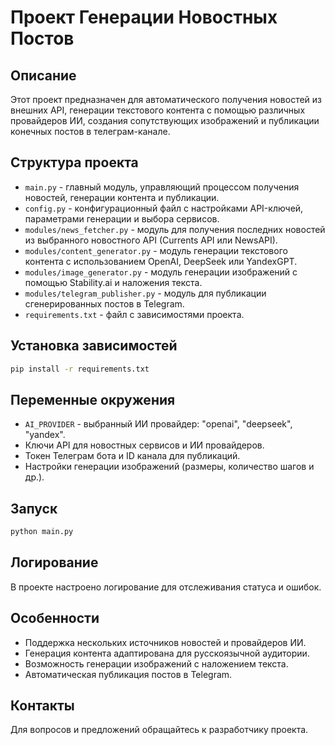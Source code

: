 # Проект Генерации Новостных Постов

## Описание

Этот проект предназначен для автоматического получения новостей из внешних API, генерации текстового контента с помощью различных провайдеров ИИ, создания сопутствующих изображений и публикации конечных постов в телеграм-канале.

## Структура проекта

- `main.py` - главный модуль, управляющий процессом получения новостей, генерации контента и публикации.
- `config.py` - конфигурационный файл с настройками API-ключей, параметрами генерации и выбора сервисов.
- `modules/news_fetcher.py` - модуль для получения последних новостей из выбранного новостного API (Currents API или NewsAPI).
- `modules/content_generator.py` - модуль генерации текстового контента с использованием OpenAI, DeepSeek или YandexGPT.
- `modules/image_generator.py` - модуль генерации изображений с помощью Stability.ai и наложения текста.
- `modules/telegram_publisher.py` - модуль для публикации сгенерированных постов в Telegram.
- `requirements.txt` - файл с зависимостями проекта.

## Установка зависимостей

```bash
pip install -r requirements.txt
```

## Переменные окружения

- `AI_PROVIDER` - выбранный ИИ провайдер: "openai", "deepseek", "yandex".
- Ключи API для новостных сервисов и ИИ провайдеров.
- Токен Телеграм бота и ID канала для публикаций.
- Настройки генерации изображений (размеры, количество шагов и др.).

## Запуск

```bash
python main.py
```

## Логирование

В проекте настроено логирование для отслеживания статуса и ошибок.

## Особенности

- Поддержка нескольких источников новостей и провайдеров ИИ.
- Генерация контента адаптирована для русскоязычной аудитории.
- Возможность генерации изображений с наложением текста.
- Автоматическая публикация постов в Telegram.

## Контакты

Для вопросов и предложений обращайтесь к разработчику проекта.

